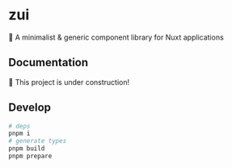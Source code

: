 # zui

🧰 A minimalist &amp; generic component library for Nuxt applications

## Documentation

🚧 This project is under construction!

## Develop

```sh
# deps
pnpm i
# generate types
pnpm build
pnpm prepare
```
